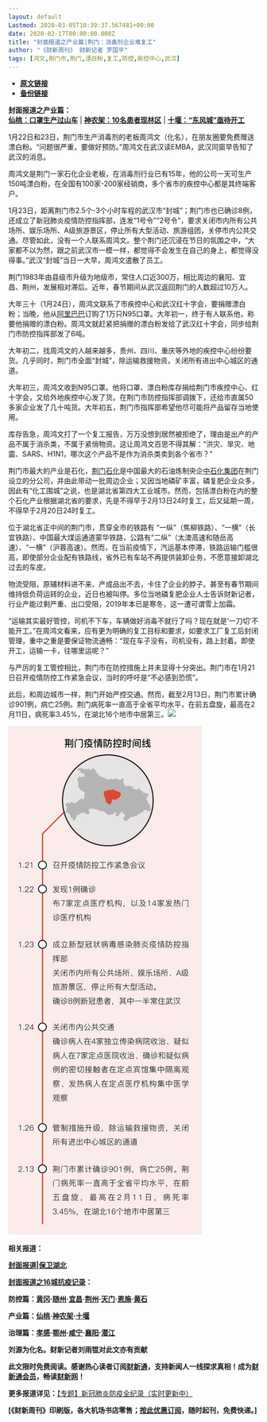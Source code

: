 ```yaml
---
layout: default
Lastmod: 2020-03-05T10:39:37.567481+00:00
date: 2020-02-17T00:00:00.000Z
title: "封面报道之产业篇|荆门：消毒剂企业难复工"
author: "《财新周刊》 财新记者 罗国平"
tags: [鸿文,荆门市,荆门,漂白粉,复工,防控,疾控中心,武汉]
---
```


* [**原文链接**](http://weekly.caixin.com/2020-02-17/101516362.html)
* [**备份链接**](http://archive.ph/r4faa)


**封面报道之产业篇：**  
**[仙桃：口罩生产过山车](http://weekly.caixin.com/2020-02-15/101515707.html)** | **[神农架：10名患者现林区](http://weekly.caixin.com/2020-02-17/101516363.html)** | **[十堰：“东风城”亟待开工](http://weekly.caixin.com/2020-02-17/101516364.html)**

1月22日和23日，荆门市生产消毒剂的老板周鸿文（化名），在朋友圈要免费赠送漂白粉。“问题很严重，要做好预防。”周鸿文在武汉读EMBA，武汉同窗早告知了武汉的消息。

周鸿文是荆门一家石化企业老板，在消毒剂行业已有15年，他的公司一天可生产150吨漂白粉，在全国有100家-200家经销商，多个省市的疾控中心都是其终端客户。

1月23日，距离荆门市2.5个-3个小时车程的武汉市“封城”；荆门市也已确诊8例，还成立了新冠肺炎疫情防控指挥部，连发“1号令”“2号令”，要求关闭市内所有公共场所、娱乐场所、A级旅游景区，停止所有大型活动、旅游组团，关停市内公共交通。尽管如此，没有一个人联系周鸿文。整个荆门还沉浸在节日的氛围之中，“大家都不以为然，跟之前武汉市一模一样，都觉得不会发生在自己的身上，都觉得没得事。”武汉“封城”当日一大早，周鸿文遣散了员工。

荆门1983年由县级市升级为地级市，常住人口近300万，相比周边的襄阳、宜昌、荆州，发展相对滞后。近年，春节期间从武汉返回荆门的人数超过10万人。

大年三十（1月24日），周鸿文联系了市疾控中心和武汉红十字会，要捐赠漂白粉；当晚，他从[阿里巴巴](http://www.caixin.com/hot/alibaba.html)订购了1万只N95口罩。大年初一，终于有人联系他，称要他捐赠的漂白粉。周鸿文就赶紧把捐赠的漂白粉发给了武汉红十字会，同步给荆门市防控指挥部发了6吨。

大年初二，找周鸿文的人越来越多，贵州、四川、重庆等外地的疾控中心纷纷要货。几乎同时，荆门市全面“封城”，除运输救援物资，关闭所有进出中心城区的通道。

大年初三，周鸿文收到N95口罩。他将口罩、漂白粉库存捐给荆门市疾控中心、红十字会，又给外地疾控中心发了货。在荆门市防控指挥部调拨下，还给市直属50多家企业发了几十吨货。大年初五，荆门市指挥部希望他尽可能将产品留存当地使用。

库存告急，周鸿文打了一个复工报告，万万没想到居然被拒绝了，理由是出产的产品不属于消杀类，不属于紧俏物资。这让周鸿文百思不得其解：“洪灾、旱灾、地震、SARS、H1N1，哪次这个产品不是作为消杀类卖到各个省市？”

荆门市最大的产业是石化，[荆门石化](http://search.caixin.com/search/%E8%8D%86%E9%97%A8%E7%9F%B3%E5%8C%96.html)是中国最大的石油炼制央企[中石化集团](http://www.caixin.com/hot/zhongshihuajituan.html)在荆门设立的分公司，并由此带动一批周边企业；又因当地磷矿丰富，磷复肥企业众多，因此有“化工围城”之说，也是湖北省第四大工业城市。然而，包括漂白粉在内的整个石化产业根据湖北省的要求，先是不得早于2月13日24时复工，后又延期一周，不得早于2月20日24时复工。

位于湖北省正中间的荆门市，贯穿全市的铁路有 “一纵”（焦柳铁路）、“一横”（长宜铁路）、中国最大煤运通道蒙华铁路，公路有“二纵”（太澳高速和随岳高速）、“一横”（沪蓉高速）。然而，在当前疫情下，汽运基本停滞，铁路运输门槛很高，即使部分企业配有铁路线，省外已有车站不再提供装卸业务，不愿意接卸湖北过去的车皮。

物流受阻，原辅材料进不来、产成品出不去，卡住了企业的脖子。甚至有春节期间维持低负荷运转的企业，近日也被叫停。多位当地磷复肥企业人士告诉财新记者，行业产能过剩严重、出口受阻，2019年本已是寒冬，这一遭可谓雪上加霜。

“运输其实最好管控，司机不下车，车辆做好消毒不就行了吗？现在就是‘一刀切’不能开工。”在周鸿文看来，应有更为明确的复工目标和要求，如要求工厂复工后封闭管理，重中之重是要保证物流通畅：“现在车子没有，司机没有，路上封着。即使开工，运输一卡，往哪里运呢？”

与严厉的复工管控相比，荆门市在防控措施上并未显得十分突出。荆门市在1月21日召开疫情防控工作紧急会议，当时的呼吁是“不必感到恐慌”。

此后，和周边城市一样，荆门开始严控交通。然而，截至2月13日，荆门市累计确诊901例，病亡25例。荆门病死率一直高于全省平均水平，在前五盘旋，最高在2月11日，病死率3.45%，在湖北16个地市中居第三。[![](/images/post/d02a42d9cb3dec9320e5f550278911c7.ico)](http://weekly.caixin.com/2020-02-17/101516362.html)

![荆门](/images/post/837a106c586b863eef31f923c7e44f8d.jpg)

  

**相关报道：**

**[封面报道|保卫湖北](http://weekly.caixin.com/2020-02-14/101515436.html)**

**[封面报道之16城抗疫记录](http://weekly.caixin.com/2020-02-15/101515677.html)：**

**防控篇：[黄冈](http://weekly.caixin.com/2020-02-15/101515683.html)·[随州](http://weekly.caixin.com/2020-02-17/101516393.html)·[宜昌](http://weekly.caixin.com/2020-02-17/101516385.html)·[荆州](http://weekly.caixin.com/2020-02-17/101516414.html)·[天门](http://weekly.caixin.com/2020-02-17/101516415.html)·[恩施](http://weekly.caixin.com/2020-02-17/101516416.html)·[黄石](http://weekly.caixin.com/2020-02-17/101516418.html)**

**产业篇：[仙桃](http://weekly.caixin.com/2020-02-15/101515707.html)·[神农架](http://weekly.caixin.com/2020-02-17/101516363.html)·[十堰](http://weekly.caixin.com/2020-02-17/101516364.html)**

**治理篇：[孝感](http://weekly.caixin.com/2020-02-15/101515712.html)·[鄂州](http://weekly.caixin.com/2020-02-17/101516424.html)·[咸宁](http://weekly.caixin.com/2020-02-17/101516427.html)·[襄阳](http://weekly.caixin.com/2020-02-17/101516425.html)·[潜江](http://weekly.caixin.com/2020-02-17/101516426.html)**

**刘源为化名。财新记者刘雨锟对此文亦有贡献**

**此文限时免费阅读。感谢热心读者订阅[财新通](http://mall.caixin.com/mall/web/product/product.html?id=733&originReferrer=appfree&channelSource=appfree)，支持新闻人一线探求真相！成为[财新通会员](http://mall.caixin.com/mall/web/list/list.html?type=127&originReferrer=appfree&channelSource=appfree)，畅读[财新网](https://datayi.cn/1lnZaaidYRRn)！**

**更多报道详见：**[【专题】新冠肺炎防疫全纪录（实时更新中）](http://m.app.caixin.com/m_topic_detail/1473.html)

**\[《财新周刊》印刷版，各大机场书店零售；[按此优惠订阅](http://mall.caixin.com/mall/web/product/product.html?id=435&channel=1022&channelSource=zkwzdy)，随时起刊，免费快递。\]**


